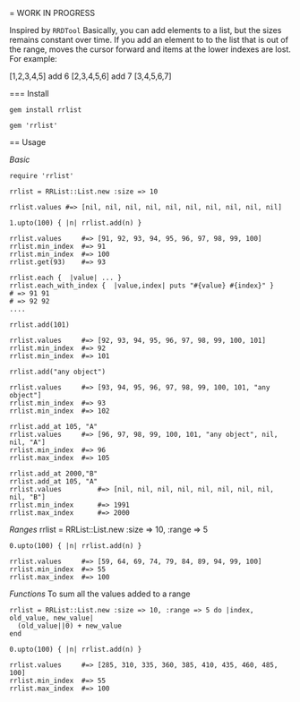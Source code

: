 = WORK IN PROGRESS

Inspired by `RRDTool`
Basically, you can add elements to a list, but the sizes remains constant over time.
If you add an element to to the list that is out of the range, moves the cursor forward and items at the lower indexes are lost. For example:

[1,2,3,4,5]
add 6
[2,3,4,5,6]
add 7
[3,4,5,6,7]

=== Install

    gem install rrlist

    gem 'rrlist'

== Usage

*Basic*

    require 'rrlist'

    rrlist = RRList::List.new :size => 10

    rrlist.values #=> [nil, nil, nil, nil, nil, nil, nil, nil, nil, nil]

    1.upto(100) { |n| rrlist.add(n) }

    rrlist.values     #=> [91, 92, 93, 94, 95, 96, 97, 98, 99, 100]
    rrlist.min_index  #=> 91
    rrlist.min_index  #=> 100
    rrlist.get(93)    #=> 93

    rrlist.each {  |value| ... }
    rrlist.each_with_index {  |value,index| puts "#{value} #{index}" }
    # => 91 91
    # => 92 92
    ....

    rrlist.add(101)

    rrlist.values     #=> [92, 93, 94, 95, 96, 97, 98, 99, 100, 101]
    rrlist.min_index  #=> 92
    rrlist.min_index  #=> 101

    rrlist.add("any object")

    rrlist.values     #=> [93, 94, 95, 96, 97, 98, 99, 100, 101, "any object"]
    rrlist.min_index  #=> 93
    rrlist.min_index  #=> 102

    rrlist.add_at 105, "A"
    rrlist.values     #=> [96, 97, 98, 99, 100, 101, "any object", nil, nil, "A"]
    rrlist.min_index  #=> 96
    rrlist.max_index  #=> 105

    rrlist.add_at 2000,"B"
    rrlist.add_at 105, "A"
    rrlist.values         #=> [nil, nil, nil, nil, nil, nil, nil, nil, nil, "B"]
    rrlist.min_index      #=> 1991
    rrlist.max_index      #=> 2000

*Ranges*
    rrlist = RRList::List.new :size => 10, :range => 5

    0.upto(100) { |n| rrlist.add(n) }

    rrlist.values     #=> [59, 64, 69, 74, 79, 84, 89, 94, 99, 100]
    rrlist.min_index  #=> 55
    rrlist.max_index  #=> 100


*Functions*
To sum all the values added to a range

    rrlist = RRList::List.new :size => 10, :range => 5 do |index, old_value, new_value|
      (old_value||0) + new_value
    end

    0.upto(100) { |n| rrlist.add(n) }

    rrlist.values     #=> [285, 310, 335, 360, 385, 410, 435, 460, 485, 100]
    rrlist.min_index  #=> 55
    rrlist.max_index  #=> 100






